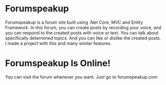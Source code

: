# Forumspeakup
Forumspeakup is a forum site built using .Net Core, MVC and Entity Framework. In this forum, you can create posts by recording your voice, and you can respond to the created posts with voice or text. You can talk about specifically determined topics. And you can like or dislike the created posts. I made a project with this and many similar features.

# Forumspeakup Is Online!
You can visit the forum whenever you want. Just go to forumspeakup.com
